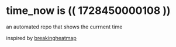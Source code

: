 # time_now is (( 1728450000108 ))

an automated repo that shows the currnent time

inspired by [breakingheatmap](https://github.com/breakingheatmap/breakingheatmap)